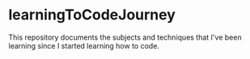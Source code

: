 # learningToCodeJourney
This repository documents the subjects and techniques that I've been learning since I started learning how to code. 
